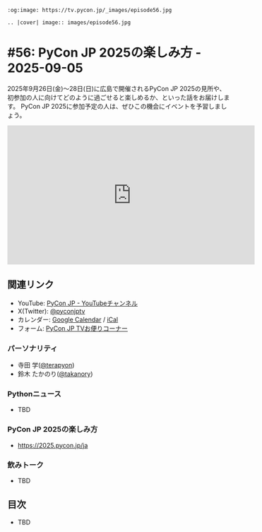 ```{eval-rst}
:og:image: https://tv.pycon.jp/_images/episode56.jpg

.. |cover| image:: images/episode56.jpg
```
# #56: PyCon JP 2025の楽しみ方 - 2025-09-05

2025年9月26日(金)〜28日(日)に広島で開催されるPyCon JP 2025の見所や、初参加の人に向けてどのように過ごせると楽しめるか、といった話をお届けします。
PyCon JP 2025に参加予定の人は、ぜひこの機会にイベントを予習しましょう。

<iframe width="560" height="315" src="https://www.youtube.com/embed/DnIi4qm_p7w?si=xQrsEF_jhEGMMG2u" title="YouTube video player" frameborder="0" allow="accelerometer; autoplay; clipboard-write; encrypted-media; gyroscope; picture-in-picture; web-share" referrerpolicy="strict-origin-when-cross-origin" allowfullscreen></iframe>

## 関連リンク

* YouTube: [PyCon JP - YouTubeチャンネル](https://www.youtube.com/user/PyConJP)
* X(Twitter): [@pyconjptv](https://twitter.com/pyconjptv)
* カレンダー: [Google Calendar](https://calendar.google.com/calendar/embed?src=tv%40pycon.jp&ctz=Asia%2FTokyo&mode=AGENDA) / [iCal](https://calendar.google.com/calendar/ical/tv%40pycon.jp/public/basic.ics)
* フォーム: [PyCon JP TVお便りコーナー](https://docs.google.com/forms/d/e/1FAIpQLSfvL4cKteAaG_czTXjofR83owyjXekG9GNDGC6-jRZCb_2HRw/viewform)

### パーソナリティ

* 寺田 学([@terapyon](https://twitter.com))
* 鈴木 たかのり([@takanory](https://twitter.com/takanory))

### Pythonニュース

* TBD

### PyCon JP 2025の楽しみ方

* https://2025.pycon.jp/ja

### 飲みトーク

* TBD

## 目次

* TBD
